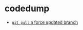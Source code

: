 # codedump
- [`git pull` a force updated branch](https://stackoverflow.com/questions/9813816/git-pull-after-forced-update)
